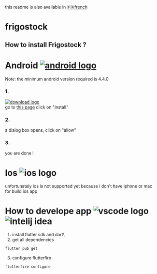 this readme is also available in [🇫🇷french](readme/README_fr.md)
# frigostock

## How to install Frigostock ?
# Android [![android logo](https://img.shields.io/badge/Android-3DDC84?style=for-the-badge&logo=android&logoColor=white)](https://github.com/frigostock/app/releases/latest/download/app-release.apk)
Note: the minimum android version required is 4.4.0
### 1.
[![download logo](https://img.shields.io/badge/F%20Droid-1976D2?style=for-the-badge&logo=f-droid&logoColor=white)](https://github.com/frigostock/app/releases/latest/download/app-release.apk)\
go to [this page]("https://github.com/frigostock/app/releases/latest/download/app-release.apk")
click on "install"
### 2.
a dialog box opens, click on "allow"
### 3.
you are done !
# Ios ![ios logo](https://img.shields.io/badge/iOS-000000?style=for-the-badge&logo=ios&logoColor=white)
unfortunately ios is not supported yet because i don't have iphone or mac for build ios app

# How to develope app ![vscode logo](https://img.shields.io/badge/Visual_Studio_Code-0078D4?style=for-the-badge&logo=visual%20studio%20code&logoColor=white) ![intelij idea](https://img.shields.io/badge/IntelliJ_IDEA-000000.svg?style=for-the-badge&logo=intellij-idea&logoColor=white)

1. install flutter sdk and dart\
2. get all dependencies
```bash
flutter pub get
```
3. configure flutterfire
```bash
flutterfire configure
```